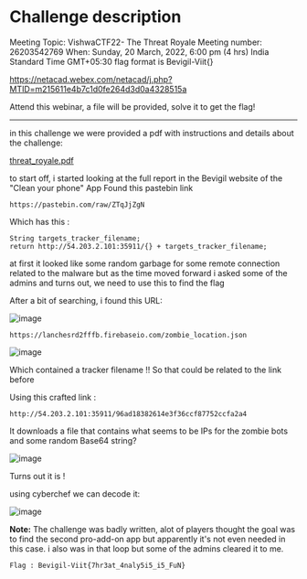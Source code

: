 # Challenge description

Meeting Topic: VishwaCTF22- The Threat Royale Meeting number: 26203542769 When: Sunday, 20 March, 2022, 6:00 pm (4 hrs) India Standard Time GMT+05:30 flag format is Bevigil-Viit{}

https://netacad.webex.com/netacad/j.php?MTID=m215611e4b7c1d0fe264d3d0a4328515a

Attend this webinar, a file will be provided, solve it to get the flag!

-----------------------------------------------------------

in this challenge we were provided a pdf with instructions and details about the challenge:

[threat_royale.pdf](https://github.com/j3seer/VishwaCTF-2022-Writeup/files/8316461/threat_royale.pdf)


to start off, i started looking at the full report in the Bevigil website of the "Clean your phone" App 
Found this pastebin link 

``https://pastebin.com/raw/ZTqJjZgN ``

Which has this : 

``` 
String targets_tracker_filename;
return http://54.203.2.101:35911/{} + targets_tracker_filename; 
```

at first it looked like some random garbage for some remote connection related to the malware but 
as the time moved forward i asked some of the admins and turns out, we need to use this to find the flag

After a bit of searching, i found this URL:

![image](https://user-images.githubusercontent.com/58823465/159283225-2d57a27b-5cf8-4310-a3c6-ea5819ce48a1.png)


```
https://lanchesrd2fffb.firebaseio.com/zombie_location.json 
```

![image](https://user-images.githubusercontent.com/58823465/159283373-3d925765-eceb-4465-939d-1c852bac9bd3.png)

Which contained a tracker filename !! So that could be related to the link before

Using this crafted link :
````
http://54.203.2.101:35911/96ad18382614e3f36ccf87752ccfa2a4
```` 

It downloads a file that contains what seems to be IPs for the zombie bots and some random Base64 string?

![image](https://user-images.githubusercontent.com/58823465/159282858-b8d4efc8-1e64-43f7-b7d0-c96f641f8cdd.png)

Turns out it is ! 

using cyberchef we can decode it:

![image](https://user-images.githubusercontent.com/58823465/159282765-a40f6110-7f39-44bb-9013-8d14592c537d.png)


**Note:** The challenge was badly written, alot of players thought the goal was to find the second pro-add-on app but apparently it's not even needed in this case. i also was in that loop but some of the admins cleared it to me.

``` Flag : Bevigil-Viit{7hr3at_4naly5i5_i5_FuN} ```
